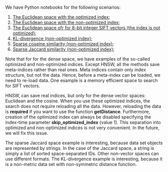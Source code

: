 We have Python notebooks for the following scenarios: 

1. [The Euclidean space with the optimized index](search_dense_optim.ipynb);
2. [The Euclidean space with the non-optimized index](search_dense_nonoptim.ipynb);
3. [The Euclidean space ofr for 8-bit integer SIFT vectors (the index is not optimized)](search_sift_uint8.ipynb);
4. [KL-divergence (non-optimized index)](search_dense_kldiv.ipynb);
3. [Sparse coseine similarity (non-optimized index)](search_sparse_cosine.ipynb);
4. [Sparse Jaccard similarity (non-optimized index)](search_sparse_jaccard.ipynb);

Note that for for the dense space, we have examples of the so-called optimized and non-optimized indices. Except HNSW, all the methods save meta-indices rather than real ones. Meta indices contain only index structure, but not the data. Hence, before a meta-index can be loaded, we need to re-load data. One example is a memory efficient space to search for SIFT vectors.

HNSW, can save real indices, but only for the dense vector spaces: Euclidean and the cosine. When you use these optimized indices, the search does not require reloading all the data. However, reloading the data is **required** if you want to use the function **getDistance**. Furthermore, creation of the optimized index can always be disabled specifying the index-time parameter **skip_optimized_index** (value 1).
This separation into optimized and non-optimized indices is not very convenient. In the future, we will fix this issue.

The sparse Jaccard space example is interesting, because data set objects are represented by strings. In the case of the Jaccard space, a string is simply a list of sorted space-separated IDs. Other non-vector spaces can use different formats. The KL-divergence example is interesting, because it is a non-metric data set with non-symmetric distance function.

